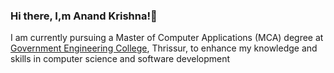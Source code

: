 ### Hi there, I,m Anand Krishna!👋

I am currently pursuing a Master of Computer Applications (MCA) degree at [Government Engineering College](https://gectcr.ac.in/), Thrissur, to enhance my knowledge and skills in computer science and software development

